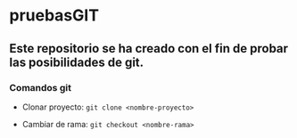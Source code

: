 # pruebasGIT

## Este repositorio se ha creado con el fin de probar las posibilidades de git. 

### Comandos git

- Clonar proyecto: 
  `git clone <nombre-proyecto>`

- Cambiar de rama: 
  `git checkout <nombre-rama>`
